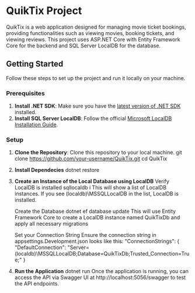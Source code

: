 # QuikTix Project

QuikTix is a web application designed for managing movie ticket bookings, providing functionalities such as viewing movies, booking tickets, and viewing reviews. This project uses ASP.NET Core with Entity Framework Core for the backend and SQL Server LocalDB for the database.

## Getting Started

Follow these steps to set up the project and run it locally on your machine.

### Prerequisites

1. **Install .NET SDK**: Make sure you have the [latest version of .NET SDK](https://dotnet.microsoft.com/download) installed.
2. **Install SQL Server LocalDB**: Follow the official [Microsoft LocalDB Installation Guide](https://learn.microsoft.com/sql).

### Setup

1. **Clone the Repository**:
   Clone this repository to your local machine.
   git clone https://github.com/your-username/QuikTix.git
   cd QuikTix
2. **Install Dependecies**
   dotnet restore
3. **Create an Instance of the Local Database using LocalDB**
   Verify LocalDB is installed
   sqllocaldb i
   This will show a list of LocalDB instances. If you see (localdb)\MSSQLLocalDB in the list, LocalDB is installed.

   Create the Database
   dotnet ef database update
   This will use Entity Framework Core to create a LocalDB instance named QuikTixDb and apply all necessary migrations

   Set your Connection String
   Ensure the connection string in appsettings.Development.json looks like this:
     "ConnectionStrings": {
    "DefaultConnection": "Server=(localdb)\\MSSQLLocalDB;Database=QuikTixDb;Trusted_Connection=True;"
     }
4. **Run the Application**
   dotnet run
   Once the application is running, you can access the API via Swagger UI at http://localhost:5056/swagger to test the API endpoints.
   
